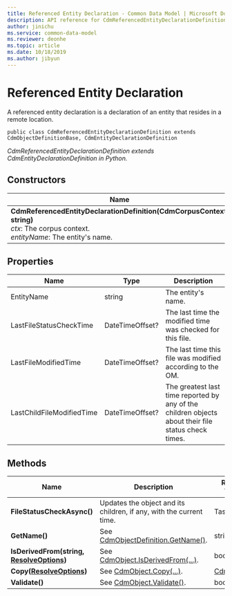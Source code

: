 ```yaml
---
title: Referenced Entity Declaration - Common Data Model | Microsoft Docs
description: API reference for CdmReferencedEntityDeclarationDefinition .
author: jinichu
ms.service: common-data-model
ms.reviewer: deonhe 
ms.topic: article
ms.date: 10/18/2019
ms.author: jibyun
---
```


# Referenced Entity Declaration

A referenced entity declaration is a declaration of an entity that resides in a remote location.

```
public class CdmReferencedEntityDeclarationDefinition extends CdmObjectDefinitionBase, CdmEntityDeclarationDefinition
```
*CdmReferencedEntityDeclarationDefinition extends CdmEntityDeclarationDefinition in Python.*

## Constructors
|Name|Description|
|---|---|
|**CdmReferencedEntityDeclarationDefinition(CdmCorpusContext, string)**<br/>*ctx*: The corpus context.<br/>*entityName*: The entity's name.|Initializes a new instance of the [CdmReferencedEntityDeclarationDefinition](referencedentitydeclaration.md) class.|

## Properties
|Name|Type|Description|
|---|---|---|
|EntityName|string|The entity's name.|
|LastFileStatusCheckTime|DateTimeOffset?|The last time the modified time was checked for this file.|
|LastFileModifiedTime|DateTimeOffset?|The last time this file was modified according to the OM.|
|LastChildFileModifiedTime|DateTimeOffset?|The greatest last time reported by any of the children objects about their file status check times.|


## Methods
|Name|Description|Return Type|
|---|---|---|
|**FileStatusCheckAsync()**|Updates the object and its children, if any, with the current time.|Task|
|**GetName()**|See [CdmObjectDefinition.GetName()](cdmobjectdefinition.md#methods).|string|
|**IsDerivedFrom(string, [ResolveOptions](../utilities/resolveoptions.md))**|See [CdmObject.IsDerivedFrom(...)](cdmobject.md#methods).|bool|
|**Copy([ResolveOptions](../utilities/resolveoptions.md))**|See [CdmObject.Copy(...)](cdmobject.md#methods).|[CdmObject](cdmobject.md)|
|**Validate()**|See [CdmObject.Validate()](cdmobject.md#methods).|bool|

